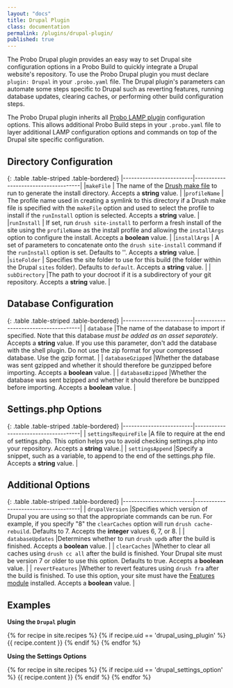 ```yaml
---
layout: "docs"
title: Drupal Plugin
class: documentation
permalink: /plugins/drupal-plugin/
published: true
---
```

The Probo Drupal plugin provides an easy way to set Drupal site configuration options in a Probo Build to quickly integrate a Drupal website's repository. To use the Probo Drupal plugin you must declare `plugin: Drupal` in your `.probo.yaml` file. The Drupal plugin's parameters can automate some steps specific to Drupal such as reverting features, running database updates, clearing caches, or performing other build configuration steps. 

The Probo Drupal plugin inherits all [Probo LAMP plugin](/plugins/lamp-plugin/) configuration options. This allows additional Probo Build steps in your `.probo.yaml` file to layer additional LAMP configuration options and commands on top of the Drupal site specific configuration.

## Directory Configuration

{: .table .table-striped .table-bordered}
|-------------------------|-------------------------------------|
|`makeFile`               | The name of the [Drush make file](http://www.drush.org/en/master/make/) to run to generate                             the install directory. Accepts a **string** value.                             |
|`profileName`            | The profile name used in creating a symlink to this directory if a Drush make file is                                  specified with the `makeFile` option and used to select the profile to install if the `runInstall`                             option is selected. Accepts a **string** value.                                |
|`runInstall`             | If set, run `drush site-install` to perform a fresh install of the site using the                                      `profileName` as the install profile and allowing the `installArgs` option to configure the                                    install. Accepts a **boolean** value.                                            |
|`installArgs`            | A set of parameters to concatenate onto the `drush site-install` command if the                                        `runInstall` option is set. Defaults to ''. Accepts a **string** value. |
|`siteFolder`             | Specifies the site folder to use for this build (the folder within the Drupal `sites`                                  folder). Defaults to `default`. Accepts a **string** value.             |
| `subDirectory`     |The path to your docroot if it is a subdirectory of your git repository. Accepts a **string** value. |

## Database Configuration

{: .table .table-striped .table-bordered}
|-------------------------|-------------------------------------|
| `database`              |The name of the database to import if specified. Note that this database *must be added as                             an asset separately*. Accepts a **string** value. If you use this parameter, don't add the database with the shell plugin. Do not use the zip format for your compressed database. Use the gzip format.                           |
| `databaseGzipped`       |Whether the database was sent gzipped and whether it should therefore be gunzipped before                               importing. Accepts a **boolean** value.                                         |
| `databaseBzipped`       |Whether the database was sent bzipped and whether it should therefore be bunzipped before                               importing. Accepts a **boolean** value.                                         |

## Settings.php Options

{: .table .table-striped .table-bordered}
|-------------------------|-------------------------------------|
| `settingsRequireFile`      |A file to require at the end of settings.php. This option helps you to avoid checking settings.php into your repository. Accepts a **string** value.|
| `settingsAppend`      |Specify a snippet, such as a variable, to append to the end of the settings.php file. Accepts a **string** value. |

## Additional Options

{: .table .table-striped .table-bordered}
|-------------------------|-------------------------------------|
| `drupalVersion`       |Specifies which version of Drupal you are using so that the appropriate commands can be run. For example, if you specify "8" the `clearCaches` option will run `drush cache-rebuild`. Defaults to 7. Accepts the **integer** values 6, 7, or 8.        |
| `databaseUpdates`     |Determines whether to run `drush updb` after the build is finished. Accepts a                                  **boolean** value.                                                                         |
| `clearCaches`         |Whether to clear all caches using `drush cc all` after the build is finished. Your Drupal site must be version 7 or older to use this option. Defaults to                                           true. Accepts a **boolean** value.                                                 |
| `revertFeatures`      |Whether to revert features using `drush fra` after the build is finished. To use this option, your site must have the [Features module](https://www.drupal.org/project/features) installed. Accepts a                             **boolean** value.                                                                        |

## Examples

**Using the `Drupal` plugin**

{% for recipe in site.recipes %}
{% if recipe.uid == 'drupal_using_plugin' %}
  {{ recipe.content }}
{% endif %}
{% endfor %}

**Using the Settings Options**

{% for recipe in site.recipes %}
{% if recipe.uid == 'drupal_settings_option' %}
  {{ recipe.content }}
{% endif %}
{% endfor %}
